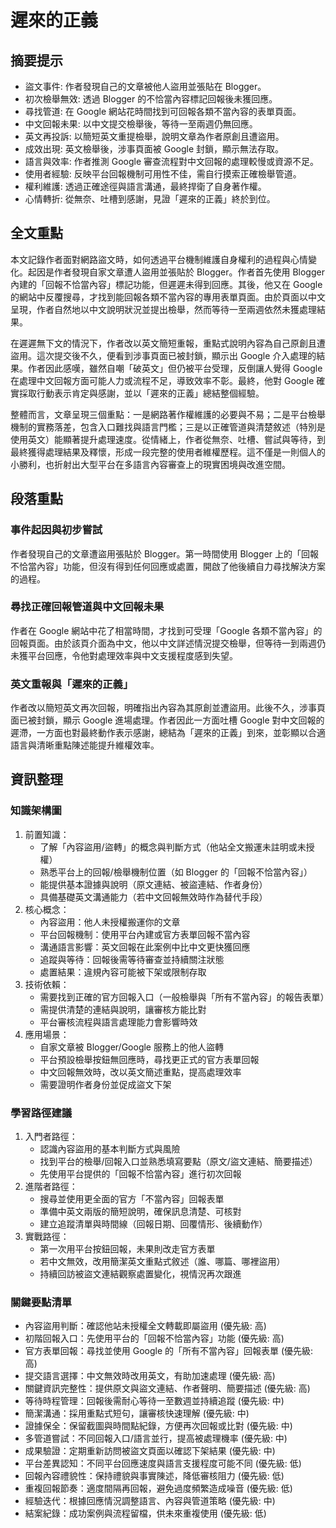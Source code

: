 # 遲來的正義

## 摘要提示
- 盜文事件: 作者發現自己的文章被他人盜用並張貼在 Blogger。
- 初次檢舉無效: 透過 Blogger 的不恰當內容標記回報後未獲回應。
- 尋找管道: 在 Google 網站花時間找到可回報各類不當內容的表單頁面。
- 中文回報未果: 以中文提交檢舉後，等待一至兩週仍無回應。
- 英文再投訴: 以簡短英文重提檢舉，說明文章為作者原創且遭盜用。
- 成效出現: 英文檢舉後，涉事頁面被 Google 封鎖，顯示無法存取。
- 語言與效率: 作者推測 Google 審查流程對中文回報的處理較慢或資源不足。
- 使用者經驗: 反映平台回報機制可用性不佳，需自行摸索正確檢舉管道。
- 權利維護: 透過正確途徑與語言溝通，最終捍衛了自身著作權。
- 心情轉折: 從無奈、吐槽到感謝，見證「遲來的正義」終於到位。

## 全文重點
本文記錄作者面對網路盜文時，如何透過平台機制維護自身權利的過程與心情變化。起因是作者發現自家文章遭人盜用並張貼於 Blogger。作者首先使用 Blogger 內建的「回報不恰當內容」標記功能，但遲遲未得到回應。其後，他又在 Google 的網站中反覆搜尋，才找到能回報各類不當內容的專用表單頁面。由於頁面以中文呈現，作者自然地以中文說明狀況並提出檢舉，然而等待一至兩週依然未獲處理結果。

在遲遲無下文的情況下，作者改以英文簡短重報，重點式說明內容為自己原創且遭盜用。這次提交後不久，便看到涉事頁面已被封鎖，顯示出 Google 介入處理的結果。作者因此感嘆，雖然自嘲「破英文」但仍被平台受理，反倒讓人覺得 Google 在處理中文回報方面可能人力或流程不足，導致效率不彰。最終，他對 Google 確實採取行動表示肯定與感謝，並以「遲來的正義」總結整個經驗。

整體而言，文章呈現三個重點：一是網路著作權維護的必要與不易；二是平台檢舉機制的實務落差，包含入口難找與語言門檻；三是以正確管道與清楚敘述（特別是使用英文）能顯著提升處理速度。從情緒上，作者從無奈、吐槽、嘗試與等待，到最終獲得處理結果及釋懷，形成一段完整的使用者維權歷程。這不僅是一則個人的小勝利，也折射出大型平台在多語言內容審查上的現實困境與改進空間。

## 段落重點
### 事件起因與初步嘗試
作者發現自己的文章遭盜用張貼於 Blogger。第一時間使用 Blogger 上的「回報不恰當內容」功能，但沒有得到任何回應或處置，開啟了他後續自力尋找解決方案的過程。

### 尋找正確回報管道與中文回報未果
作者在 Google 網站中花了相當時間，才找到可受理「Google 各類不當內容」的回報頁面。由於該頁介面為中文，他以中文詳述情況提交檢舉，但等待一到兩週仍未獲平台回應，令他對處理效率與中文支援程度感到失望。

### 英文重報與「遲來的正義」
作者改以簡短英文再次回報，明確指出內容為其原創並遭盜用。此後不久，涉事頁面已被封鎖，顯示 Google 進場處理。作者因此一方面吐槽 Google 對中文回報的遲滯，一方面也對最終動作表示感謝，總結為「遲來的正義」到來，並彰顯以合適語言與清晰重點陳述能提升維權效率。

## 資訊整理

### 知識架構圖
1. 前置知識：
   - 了解「內容盜用/盜轉」的概念與判斷方式（他站全文搬運未註明或未授權）
   - 熟悉平台上的回報/檢舉機制位置（如 Blogger 的「回報不恰當內容」）
   - 能提供基本證據與說明（原文連結、被盜連結、作者身份）
   - 具備基礎英文溝通能力（若中文回報無效時作為替代手段）
2. 核心概念：
   - 內容盜用：他人未授權搬運你的文章
   - 平台回報機制：使用平台內建或官方表單回報不當內容
   - 溝通語言影響：英文回報在此案例中比中文更快獲回應
   - 追蹤與等待：回報後需等待審查並持續關注狀態
   - 處置結果：違規內容可能被下架或限制存取
3. 技術依賴：
   - 需要找到正確的官方回報入口（一般檢舉與「所有不當內容」的報告表單）
   - 需提供清楚的連結與說明，讓審核方能比對
   - 平台審核流程與語言處理能力會影響時效
4. 應用場景：
   - 自家文章被 Blogger/Google 服務上的他人盜轉
   - 平台預設檢舉按鈕無回應時，尋找更正式的官方表單回報
   - 中文回報無效時，改以英文簡述重點，提高處理效率
   - 需要證明作者身份並促成盜文下架

### 學習路徑建議
1. 入門者路徑：
   - 認識內容盜用的基本判斷方式與風險
   - 找到平台的檢舉/回報入口並熟悉填寫要點（原文/盜文連結、簡要描述）
   - 先使用平台提供的「回報不恰當內容」進行初次回報
2. 進階者路徑：
   - 搜尋並使用更全面的官方「不當內容」回報表單
   - 準備中英文兩版的簡短說明，確保訊息清楚、可核對
   - 建立追蹤清單與時間線（回報日期、回覆情形、後續動作）
3. 實戰路徑：
   - 第一次用平台按鈕回報，未果則改走官方表單
   - 若中文無效，改用簡潔英文重點式敘述（誰、哪篇、哪裡盜用）
   - 持續回訪被盜文連結觀察處置變化，視情況再次跟進

### 關鍵要點清單
- 內容盜用判斷：確認他站未授權全文轉載即屬盜用 (優先級: 高)
- 初階回報入口：先使用平台的「回報不恰當內容」功能 (優先級: 高)
- 官方表單回報：尋找並使用 Google 的「所有不當內容」回報表單 (優先級: 高)
- 提交語言選擇：中文無效時改用英文，有助加速處理 (優先級: 高)
- 關鍵資訊完整性：提供原文與盜文連結、作者聲明、簡要描述 (優先級: 高)
- 等待時程管理：回報後需耐心等待一至數週並持續追蹤 (優先級: 中)
- 簡潔溝通：採用重點式短句，讓審核快速理解 (優先級: 中)
- 證據保全：保留截圖與時間點紀錄，方便再次回報或比對 (優先級: 中)
- 多管道嘗試：不同回報入口/語言並行，提高被處理機率 (優先級: 中)
- 成果驗證：定期重新訪問被盜文頁面以確認下架結果 (優先級: 中)
- 平台差異認知：不同平台回應速度與語言支援程度可能不同 (優先級: 低)
- 回報內容禮貌性：保持禮貌與事實陳述，降低審核阻力 (優先級: 低)
- 重複回報節奏：適度間隔再回報，避免過度頻繁造成噪音 (優先級: 低)
- 經驗迭代：根據回應情況調整語言、內容與管道策略 (優先級: 中)
- 結案紀錄：成功案例與流程留檔，供未來重複使用 (優先級: 低)
